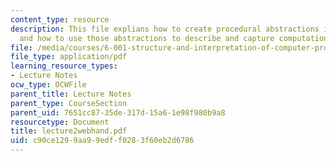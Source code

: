 ```yaml
---
content_type: resource
description: This file explians how to create procedural abstractions in a language,
  and how to use those abstractions to describe and capture computational processes.
file: /media/courses/6-001-structure-and-interpretation-of-computer-programs-spring-2005/c90ce1299aa99edff0283f60eb2d6786_lecture2webhand.pdf
file_type: application/pdf
learning_resource_types:
- Lecture Notes
ocw_type: OCWFile
parent_title: Lecture Notes
parent_type: CourseSection
parent_uid: 7651cc87-35de-317d-15a6-1e98f980b9a8
resourcetype: Document
title: lecture2webhand.pdf
uid: c90ce129-9aa9-9edf-f028-3f60eb2d6786
---
```

